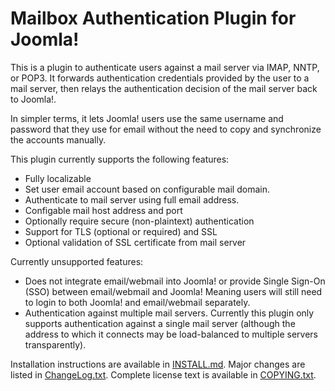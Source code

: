 Mailbox Authentication Plugin for Joomla!
=========================================

This is a plugin to authenticate users against a mail server via IMAP, NNTP,
or POP3.  It forwards authentication credentials provided by the user to a
mail server, then relays the authentication decision of the mail server back
to Joomla!.

In simpler terms, it lets Joomla! users use the same username and password
that they use for email without the need to copy and synchronize the accounts
manually.

This plugin currently supports the following features:
 * Fully localizable
 * Set user email account based on configurable mail domain.
 * Authenticate to mail server using full email address.
 * Configable mail host address and port
 * Optionally require secure (non-plaintext) authentication
 * Support for TLS (optional or required) and SSL
 * Optional validation of SSL certificate from mail server

Currently unsupported features:
 * Does not integrate email/webmail into Joomla! or provide Single Sign-On
   (SSO) between email/webmail and Joomla!  Meaning users will still need to
   login to both Joomla! and email/webmail separately.
 * Authentication against multiple mail servers.  Currently this plugin only
   supports authentication against a single mail server (although the address
   to which it connects may be load-balanced to multiple servers transparently).

Installation instructions are available in [INSTALL.md](INSTALL.md).
Major changes are listed in [ChangeLog.txt](ChangeLog.txt).
Complete license text is available in [COPYING.txt](COPYING.txt).
